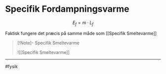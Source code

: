 # Specifik Fordampningsvarme
$$E_{f} = m  \cdot L_f$$

Faktisk fungere det præcis på samme måde som [[Specifik Smeltevarme]]


>[!Note]- Specifik Smeltevarme
>
>![[Specifik Smeltevarme]]
>

---
#fysik